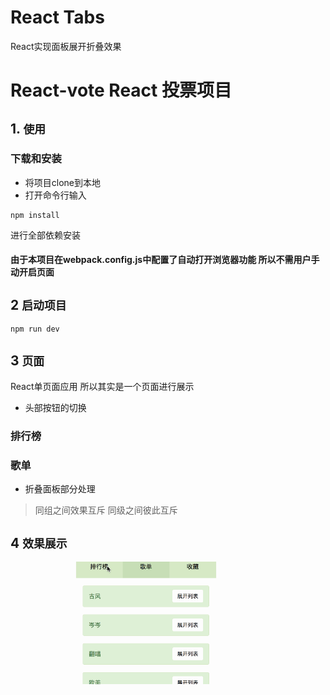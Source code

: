 # React Tabs

React实现面板展开折叠效果

# React-vote  React 投票项目

## 1. `使用`

### 下载和安装

* 将项目clone到本地
* 打开命令行输入
```
npm install
```
进行全部依赖安装

#### 由于本项目在webpack.config.js中配置了自动打开浏览器功能 所以不需用户手动开启页面

## 2 `启动项目`

```javascript
npm run dev
```

## 3 `页面`

React单页面应用 所以其实是一个页面进行展示
* 头部按钮的切换

### 排行榜

### 歌单
* 折叠面板部分处理

> 同组之间效果互斥 同级之间彼此互斥

## 4 `效果展示`

![Raect-tabs](./img/react-tab.gif)
